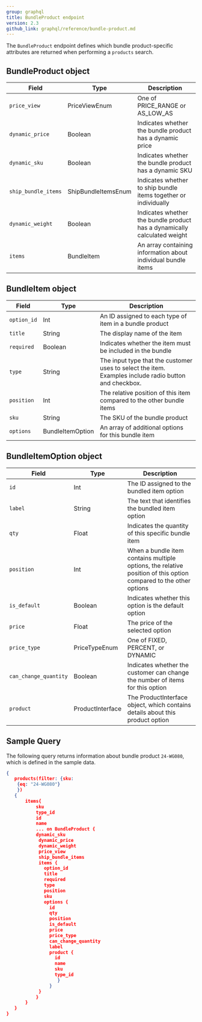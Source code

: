 ```yaml
---
group: graphql
title: BundleProduct endpoint
version: 2.3
github_link: graphql/reference/bundle-product.md
---
```


The `BundleProduct` endpoint defines which bundle product-specific attributes are returned when performing a `products` search.

## BundleProduct object

Field | Type | Description
--- | --- | ---
`price_view` | PriceViewEnum | One of PRICE_RANGE or AS_LOW_AS
`dynamic_price` | Boolean | Indicates whether the bundle product has a dynamic price
`dynamic_sku` | Boolean | Indicates whether the bundle product has a dynamic SKU
`ship_bundle_items` | ShipBundleItemsEnum | Indicates whether to ship bundle items together or individually
`dynamic_weight` | Boolean | Indicates whether the bundle product has a dynamically calculated weight
`items` | BundleItem | An array containing information about individual bundle items

## BundleItem object

Field | Type | Description
--- | --- | ---
`option_id` | Int | An ID assigned to each type of item in a bundle product
`title` | String | The display name of the item
`required` | Boolean | Indicates whether the item must be included in the bundle
`type` | String | The input type that the customer uses to select the item. Examples include radio button and checkbox.
`position` | Int | The relative position of this item compared to the other bundle items
`sku` | String | The SKU of the bundle product
`options`  | BundleItemOption | An array of additional options for this bundle item

##  BundleItemOption object

Field | Type | Description
--- | --- | ---
`id` | Int | The ID assigned to the bundled item option
`label` | String | The text that identifies the bundled item option
`qty` | Float | Indicates the quantity of this specific bundle item
`position` | Int | When a bundle item contains multiple options, the relative position of this option compared to the other options
`is_default` | Boolean | Indicates whether this option is the default option
`price` | Float | The price of the selected option
`price_type` | PriceTypeEnum | One of FIXED, PERCENT, or DYNAMIC
`can_change_quantity` | Boolean | Indicates whether the customer can change the number of items for this option
`product` | ProductInterface | The ProductInterface object, which contains details about this product option

## Sample Query

The following query returns information about bundle product `24-WG080`, which is defined in the sample data.

```json
{
   products(filter: {sku:
    {eq: "24-WG080"}
  	})
   {
       items{
           sku
           type_id
           id
           name
           ... on BundleProduct {
           dynamic_sku
            dynamic_price
            dynamic_weight
            price_view
            ship_bundle_items
            items {
              option_id
              title
              required
              type
              position
              sku
              options {
                id
                qty
                position
                is_default
                price
                price_type
                can_change_quantity
                label
                product {
                  id
                  name
                  sku
                  type_id
                   }
                }
            }
           }
       }
   }
}

```
